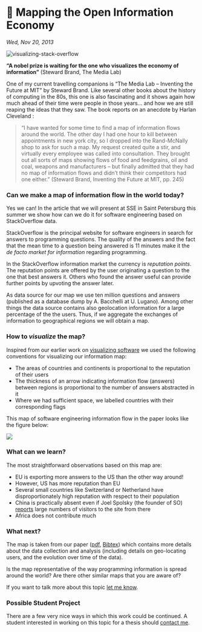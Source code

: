 # 📝 Mapping the Open Information Economy

*Wed, Nov 20, 2013*

![visualizing-stack-overflow](https://mircealungu.github.io/img/stackoverflow.png)

**“A nobel prize is waiting for the one who visualizes the economy of information”** (Steward Brand, The Media Lab)

One of my current travelling companions is “The Media Lab – Inventing the Future at MIT” by Steward Brand. Like several other books about the history of computing in the 80s, this one is also fascinating and it shows again how much ahead of their time were people in those years… and how we are still reaping the ideas that they saw. The book reports on an anecdote by Harlan Cleveland :

> “I have wanted for some time to find a map of information flows around the world. The other day I had one hour to kill between appointments in new york city, so I dropped into the Rand-McNally shop to ask for such a map. My request created quite a stir, and virtually every employee was called into consultation. They brought out all sorts of maps showing flows of food and feedgrains, oil and coal, weapons and manufacturers – but finally admitted that they had no map of information flows and didn’t think their competitors had one either.” (Steward Brand, Inventing the Future at MIT, pp. 245)

### Can we make a map of information flow in the world today?

Yes we can! In the article that we will present at SSE in Saint Petersburg this summer we show how can we do it for software engineering based on StackOverflow data.

StackOverflow is the principal website for software engineers in search for answers to programming questions. The quality of the answers and the fact that the mean time to a question being answered is 11 minutes make it the _de facto market for information_ regarding programming.

In the StackOverflow information market the currency is _reputation points_. The reputation points are offered by the user originating a question to the one that best answers it. Others who found the answer useful can provide further points by upvoting the answer later.

As data source for our map we use ten million questions and answers (published as a database dump by A. Bacchelli at U. Lugano). Among other things the data source contains also geolocation information for a large percentage of the the users. Thus, if we aggregate the exchanges of information to geographical regions we will obtain a map.

### How to _visualize_ the map?

Inspired from our earlier work on [visualizing software](https://mircealungu.github.io/post/14-01-01-evolutionary-and-collaborative-software-architecture-recovery/) we used the following conventions for visualizing our information map:

-   The areas of countries and continents is proportional to the reputation of their users
-   The thickness of an arrow indicating information flow (answers) between regions is proportional to the number of answers abstracted in it
-   Where we had sufficient space, we labelled countries with their corresponding flags

This map of software engineering information flow in the paper looks like the figure below:

![](https://mircealungu.github.io/img/stackoverflow-full.png)

### What can we learn?

The most straightforward observations based on this map are:

-   EU is exporting more answers to the US than the other way around!
-   However, US has more reputation than EU
-   Several small countries like Switzerland or Netherland have disproportionately high reputation with respect to their population
-   China is practically absent even if Joel Spolsky (the founder of SO) [reports](https://stackoverflow.blog/2011/04/stack-overflow-around-the-world/) large numbers of visitors to the site from there
-   Africa does not contribute much

### What next?

The map is taken from our paper ([pdf](http://scg.unibe.ch/archive/papers/Sche13a-GeolocatingStackOverflow.pdf), [Bibtex](http://scg.unibe.ch/scgbib?_k=dvvBNH0e&query=Sche13a&display=bibtex)) which contains more details about the data collection and analysis (including details on geo-locating users, and the evolution over time of the data).

Is the map representative of the way programming information is spread around the world? Are there other similar maps that you are aware of?

If you want to talk more about this topic [let me know](https://mircealungu.github.io/#contact).

### Possible Student Project

There are a few very nice ways in which this work could be continued. A student interested in working on this topic for a thesis should [contact me](https://mircealungu.github.io/#contact).